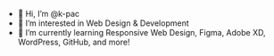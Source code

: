 - 👋 Hi, I’m @k-pac
- 👀 I’m interested in Web Design & Development
- 🌱 I’m currently learning Responsive Web Design, Figma, Adobe XD, WordPress, GitHub, and more!


<!---
k-pac/k-pac is a ✨ special ✨ repository because its `README.md` (this file) appears on your GitHub profile.
You can click the Preview link to take a look at your changes.
--->
